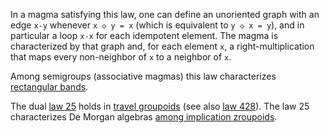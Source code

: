 In a magma satisfying this law, one can define an unoriented graph with an edge `x-y` whenever `x ◇ y = x` (which is equivalent to `y ◇ x = y`), and in particular a loop `x-x` for each idempotent element.  The magma is characterized by that graph and, for each element `x`, a right-multiplication that maps every non-neighbor of `x` to a neighbor of `x`.

Among semigroups (associative magmas) this law characterizes [rectangular bands](https://en.wikipedia.org/wiki/Band_(algebra)).

The dual [law 25](https://teorth.github.io/equational_theories/implications/?25) holds in [travel groupoids](https://arxiv.org/abs/2412.05510) (see also [law 428](https://teorth.github.io/equational_theories/implications/?428)).  The law 25 characterizes De Morgan algebras [among implication zroupoids](https://arxiv.org/abs/1710.10559).
